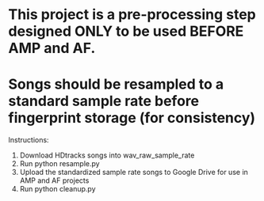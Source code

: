 # This project is a pre-processing step designed ONLY to be used BEFORE AMP and AF.
# Songs should be resampled to a standard sample rate before fingerprint storage (for consistency)

Instructions:
1. Download HDtracks songs into wav_raw_sample_rate
2. Run python resample.py
3. Upload the standardized sample rate songs to Google Drive for use in AMP and AF projects
4. Run python cleanup.py
